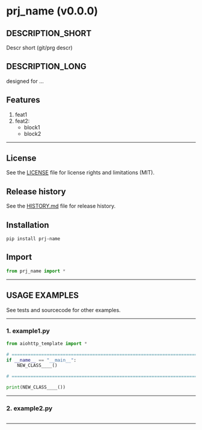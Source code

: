 # prj_name (v0.0.0)

## DESCRIPTION_SHORT
Descr short (git/prg descr)

## DESCRIPTION_LONG
designed for ...


## Features
1. feat1  
2. feat2:  
	- block1  
	- block2  


********************************************************************************
## License
See the [LICENSE](LICENSE) file for license rights and limitations (MIT).


## Release history
See the [HISTORY.md](HISTORY.md) file for release history.


## Installation
```commandline
pip install prj-name
```


## Import
```python
from prj_name import *
```


********************************************************************************
## USAGE EXAMPLES
See tests and sourcecode for other examples.

------------------------------
### 1. example1.py

```python
from aiohttp_template import *

# =====================================================================================================================
if __name__ == "__main__":
	NEW_CLASS____()

# =====================================================================================================================

print(NEW_CLASS____())
```

------------------------------
### 2. example2.py
```python

```

********************************************************************************
